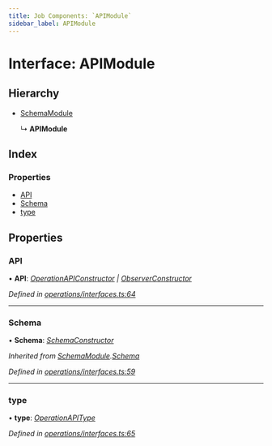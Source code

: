 ```yaml
---
title: Job Components: `APIModule`
sidebar_label: APIModule
---
```


# Interface: APIModule

## Hierarchy

* [SchemaModule](schemamodule.md)

  ↳ **APIModule**

## Index

### Properties

* [API](apimodule.md#api)
* [Schema](apimodule.md#schema)
* [type](apimodule.md#type)

## Properties

###  API

• **API**: *[OperationAPIConstructor](../overview.md#operationapiconstructor) | [ObserverConstructor](../overview.md#observerconstructor)*

*Defined in [operations/interfaces.ts:64](https://github.com/terascope/teraslice/blob/d8feecc03/packages/job-components/src/operations/interfaces.ts#L64)*

___

###  Schema

• **Schema**: *[SchemaConstructor](../overview.md#schemaconstructor)*

*Inherited from [SchemaModule](schemamodule.md).[Schema](schemamodule.md#schema)*

*Defined in [operations/interfaces.ts:59](https://github.com/terascope/teraslice/blob/d8feecc03/packages/job-components/src/operations/interfaces.ts#L59)*

___

###  type

• **type**: *[OperationAPIType](../overview.md#operationapitype)*

*Defined in [operations/interfaces.ts:65](https://github.com/terascope/teraslice/blob/d8feecc03/packages/job-components/src/operations/interfaces.ts#L65)*

